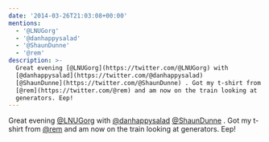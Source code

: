 ```yaml
---
date: '2014-03-26T21:03:08+00:00'
mentions:
  - '@LNUGorg'
  - '@danhappysalad'
  - '@ShaunDunne'
  - '@rem'
description: >-
  Great evening [@LNUGorg](https://twitter.com/@LNUGorg) with
  [@danhappysalad](https://twitter.com/@danhappysalad)
  [@ShaunDunne](https://twitter.com/@ShaunDunne) . Got my t-shirt from
  [@rem](https://twitter.com/@rem) and am now on the train looking at
  generators. Eep!
---
```

Great evening [@LNUGorg](https://twitter.com/@LNUGorg) with [@danhappysalad](https://twitter.com/@danhappysalad) [@ShaunDunne](https://twitter.com/@ShaunDunne) . Got my t-shirt from [@rem](https://twitter.com/@rem) and am now on the train looking at generators. Eep!
